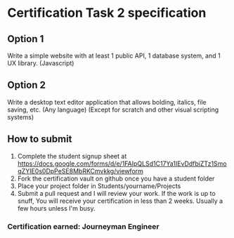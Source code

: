 # Certification Task 2 specification

## Option 1
Write a simple website with at least 1 public API, 1 database system, and 1 UX library. (Javascript)

## Option 2
Write a desktop text editor application that allows bolding, italics, file saving, etc. (Any language) (Except for scratch and other visual scripting systems)

## How to submit
1. Complete the student signup sheet at https://docs.google.com/forms/d/e/1FAIpQLSd1C17Ya1IEvDdfbiZTz1SmoqZYIE0s0DpPeSE8MbRKCmvkkg/viewform
2. Fork the certification vault on github once you have a student folder
3. Place your project folder in Students/yourname/Projects
4. Submit a pull request and I will review your work. If the work is up to snuff, You will receive your certification in less than 2 weeks. Usually a few hours unless I'm busy.

### Certification earned: Journeyman Engineer